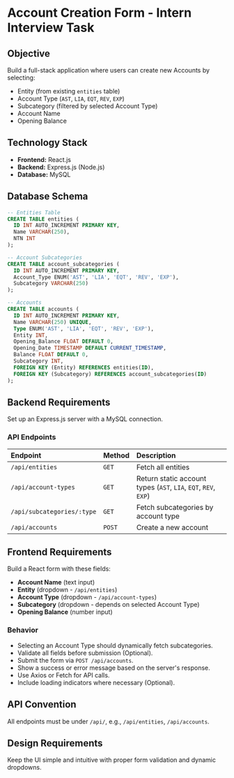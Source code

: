 
# Account Creation Form - Intern Interview Task

## Objective
Build a full-stack application where users can create new Accounts by selecting:
- Entity (from existing `entities` table)
- Account Type (`AST`, `LIA`, `EQT`, `REV`, `EXP`)
- Subcategory (filtered by selected Account Type)
- Account Name
- Opening Balance

## Technology Stack
- **Frontend:** React.js
- **Backend:** Express.js (Node.js)
- **Database:** MySQL

## Database Schema

```sql
-- Entities Table
CREATE TABLE entities (
  ID INT AUTO_INCREMENT PRIMARY KEY,
  Name VARCHAR(250),
  NTN INT
);

-- Account Subcategories
CREATE TABLE account_subcategories (
  ID INT AUTO_INCREMENT PRIMARY KEY,
  Account_Type ENUM('AST', 'LIA', 'EQT', 'REV', 'EXP'),
  Subcategory VARCHAR(250)
);

-- Accounts
CREATE TABLE accounts (
  ID INT AUTO_INCREMENT PRIMARY KEY,
  Name VARCHAR(250) UNIQUE,
  Type ENUM('AST', 'LIA', 'EQT', 'REV', 'EXP'),
  Entity INT,
  Opening_Balance FLOAT DEFAULT 0,
  Opening_Date TIMESTAMP DEFAULT CURRENT_TIMESTAMP,
  Balance FLOAT DEFAULT 0,
  Subcategory INT,
  FOREIGN KEY (Entity) REFERENCES entities(ID),
  FOREIGN KEY (Subcategory) REFERENCES account_subcategories(ID)
);
```
## Backend Requirements

Set up an Express.js server with a MySQL connection.

### API Endpoints

| Endpoint | Method | Description |
|:---------|:-------|:------------|
| `/api/entities` | `GET` | Fetch all entities |
| `/api/account-types` | `GET` | Return static account types (`AST`, `LIA`, `EQT`, `REV`, `EXP`) |
| `/api/subcategories/:type` | `GET` | Fetch subcategories by account type |
| `/api/accounts` | `POST` | Create a new account |
  
## Frontend Requirements

Build a React form with these fields:
- **Account Name** (text input)
- **Entity** (dropdown - `/api/entities`)
- **Account Type** (dropdown - `/api/account-types`)
- **Subcategory** (dropdown - depends on selected Account Type)
- **Opening Balance** (number input)

### Behavior
- Selecting an Account Type should dynamically fetch subcategories.
- Validate all fields before submission (Optional).
- Submit the form via `POST /api/accounts`.
- Show a success or error message based on the server's response.
- Use Axios or Fetch for API calls.
- Include loading indicators where necessary (Optional).

## API Convention
All endpoints must be under `/api/`, e.g., `/api/entities`, `/api/accounts`.

## Design Requirements
Keep the UI simple and intuitive with proper form validation and dynamic dropdowns.
